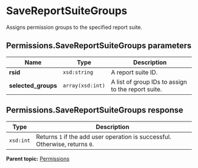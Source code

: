 # SaveReportSuiteGroups

Assigns permission groups to the specified report suite.

## Permissions.SaveReportSuiteGroups parameters

|Name|Type|Description|
|----|----|-----------|
|**rsid** |`xsd:string` |A report suite ID.|
|**selected\_groups** |`array(xsd:int)` |A list of group IDs to assign to the report suite.|

## Permissions.SaveReportSuiteGroups response

|Type|Description|
|----|-----------|
|`xsd:int` |Returns `1` if the add user operation is successful. Otherwise, returns `0`.|

**Parent topic:** [Permissions](../../methods/permissions/c_api_admin_methods_permissions.md)

